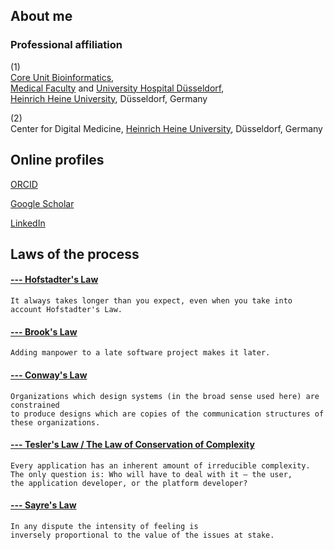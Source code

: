 ## About me

### Professional affiliation

(1)\
[Core Unit Bioinformatics](https://www.cubi.team),\
[Medical Faculty](https://www.medizin.hhu.de/) and [University Hospital Düsseldorf](https://www.uniklinik-duesseldorf.de/),\
[Heinrich Heine University](https://www.hhu.de), Düsseldorf, Germany

(2)\
Center for Digital Medicine,
[Heinrich Heine University](https://www.hhu.de), Düsseldorf, Germany

## Online profiles

[ORCID](https://orcid.org/0000-0001-7441-532X)

[Google Scholar](https://scholar.google.com/citations?user=TilLlWIAAAAJ&hl=en)

[LinkedIn](https://www.linkedin.com/in/ptrebert/)

## Laws of the process

#### [--- Hofstadter's Law](https://en.wikipedia.org/wiki/Hofstadter%27s_law)
```
It always takes longer than you expect, even when you take into account Hofstadter's Law.
```

#### [--- Brook's Law](https://en.wikipedia.org/wiki/Brooks%27s_law)
```
Adding manpower to a late software project makes it later.
```

#### [--- Conway's Law](https://en.wikipedia.org/wiki/Conway%27s_law)
```
Organizations which design systems (in the broad sense used here) are constrained
to produce designs which are copies of the communication structures of these organizations.
```

#### [--- Tesler's Law / The Law of Conservation of Complexity](https://en.wikipedia.org/wiki/Law_of_conservation_of_complexity)
```
Every application has an inherent amount of irreducible complexity.
The only question is: Who will have to deal with it — the user,
the application developer, or the platform developer?
```

#### [--- Sayre's Law](https://en.wikipedia.org/wiki/Sayre%27s_law)
```
In any dispute the intensity of feeling is
inversely proportional to the value of the issues at stake.
```

<!--
**ptrebert/ptrebert** is a ✨ _special_ ✨ repository because its `README.md` (this file) appears on your GitHub profile.

Here are some ideas to get you started:

- 🤔 I’m looking for help with ...
- 💬 Ask me about ...
- 📫 How to reach me: ...
- 😄 Pronouns: ...
- ⚡ Fun fact: ...
-->
